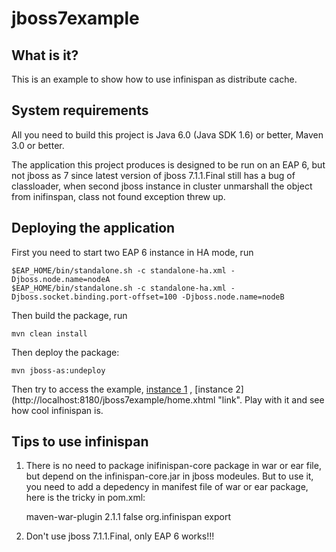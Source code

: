 jboss7example
========================

What is it?
-----------

This is an example to show how to use infinispan as distribute cache.

System requirements
-------------------

All you need to build this project is Java 6.0 (Java SDK 1.6) or better, Maven
3.0 or better.

The application this project produces is designed to be run on an EAP 6,
but not jboss as 7 since latest version of jboss 7.1.1.Final still has a bug of classloader, when second jboss instance
in cluster unmarshall the object from inifinspan, class not found exception threw up.



Deploying the application
-------------------------
 
First you need to start two EAP 6 instance in HA mode, run
  
    $EAP_HOME/bin/standalone.sh -c standalone-ha.xml -Djboss.node.name=nodeA
    $EAP_HOME/bin/standalone.sh -c standalone-ha.xml -Djboss.socket.binding.port-offset=100 -Djboss.node.name=nodeB
  

Then build the package, run

    mvn clean install

Then deploy the package:

    mvn jboss-as:undeploy

Then try to access the example,
[instance 1](http://localhost:8080/jboss7example/home.xhtml "link") ,
[instance 2](http://localhost:8180/jboss7example/home.xhtml "link". Play with it and see how cool infinispan is.


Tips to use infinispan
------------------------
1. There is no need to package inifinispan-core package in war or ear file, but depend on the infinispan-core.jar in
jboss modeules. But to use it, you need to add a depedency in manifest file of war or ear package, here is the tricky in
pom.xml:

    <plugin>
    <artifactId>maven-war-plugin</artifactId>
    <version>2.1.1</version>
    <configuration>
    <!-- Java EE 6 doesn't require web.xml, Maven needs to catch up! -->
    <failOnMissingWebXml>false</failOnMissingWebXml>
    <archive>
    <manifestEntries>
    <Dependencies>org.infinispan export</Dependencies>
    </manifestEntries>
    </archive>
    </configuration>
    </plugin>

2. Don't use jboss 7.1.1.Final, only EAP 6 works!!!


